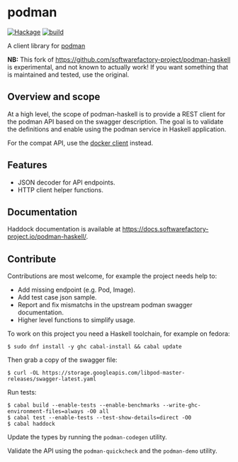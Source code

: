 # podman

[![Hackage](https://img.shields.io/hackage/v/podman.svg)](https://hackage.haskell.org/package/podman)
[![build](https://github.com/phlummox-patches/podman-haskell/actions/workflows/build.yml/badge.svg)](https://github.com/phlummox-patches/podman-haskell/actions/workflows/build.yml)

A client library for [podman](https://podman.io)

**NB:** This fork of <https://github.com/softwarefactory-project/podman-haskell>
is experimental, and not known to actually work! If you want something that
is maintained and tested, use the original.

## Overview and scope

At a high level, the scope of podman-haskell is to provide a REST client for
the podman API based on the swagger description.
The goal is to validate the definitions and enable using the podman service in
Haskell application.

For the compat API, use the [docker client](https://hackage.haskell.org/package/docker) instead.

## Features

- JSON decoder for API endpoints.
- HTTP client helper functions.

## Documentation

Haddock documentation is available at
<https://docs.softwarefactory-project.io/podman-haskell/>.

## Contribute

Contributions are most welcome, for example the project needs help to:

- Add missing endpoint (e.g. Pod, Image).
- Add test case json sample.
- Report and fix mismatchs in the upstream podman swagger documentation.
- Higher level functions to simplify usage.

To work on this project you need a Haskell toolchain, for example on fedora:

```
$ sudo dnf install -y ghc cabal-install && cabal update
```

Then grab a copy of the swagger file:

```
$ curl -OL https://storage.googleapis.com/libpod-master-releases/swagger-latest.yaml
```

Run tests:

```
$ cabal build --enable-tests --enable-benchmarks --write-ghc-environment-files=always -O0 all
$ cabal test --enable-tests --test-show-details=direct -O0
$ cabal haddock
```

Update the types by running the `podman-codegen` utility.

Validate the API using the `podman-quickcheck` and the `podman-demo` utility.
